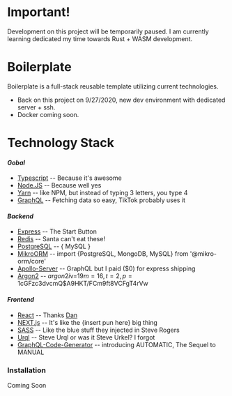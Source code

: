 # Important!
Development on this project will be temporarily paused. I am currently learning dedicated my time towards Rust + WASM development.

# Boilerplate

Boilerplate is a full-stack reusable template utilizing current technologies.
- Back on this project on 9/27/2020, new dev environment with dedicated server + ssh.
- Docker coming soon.

# Technology Stack

#### _Gobal_

- [Typescript](https://www.typescriptlang.org/) -- Because it's awesome
- [Node.JS](https://nodejs.org/en/) -- Because well yes
- [Yarn](https://classic.yarnpkg.com/en/) -- like NPM, but instead of typing 3 letters, you type 4
- [GraphQL](https://graphql.org/) -- Fetching data so easy, TikTok probably uses it

#### _Backend_

- [Express](https://expressjs.com/) -- The Start Button
- [Redis](https://redis.io/) -- Santa can't eat these!
- [PostgreSQL](https://www.postgresql.org/) -- { MySQL }
- [MikroORM](https://mikro-orm.io/) -- import {PostgreSQL, MongoDB, MySQL} from '@mikro-orm/core'
- [Apollo-Server](https://www.apollographql.com/docs/apollo-server/getting-started/) -- GraphQL but I paid (\$0) for express shipping
- [Argon2](https://www.npmjs.com/package/argon2) -- $argon2i$v=19$m=16,t=2,p=1$cGFzc3dvcmQ\$A9HKT/FCm9ft8VCFgT4rVw

#### _Frontend_

- [React](https://reactjs.org/) -- Thanks [Dan](https://dan.church/)
- [NEXT.js](https://nextjs.org/) -- It's like the {insert pun here} big thing
- [SASS](https://sass-lang.com/) -- Like the blue stuff they injected in Steve Rogers
- [Urql](https://formidable.com/open-source/urql/) -- Steve Urql or was it Steve Urkel? I forgot
- [GraphQL-Code-Generator](https://graphql-code-generator.com/) -- introducing AUTOMATIC, The Sequel to MANUAL

### Installation

Coming Soon
